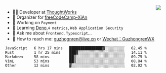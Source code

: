 <img align="right" src="https://github-readme-stats.vercel.app/api?username=guzhongren&show_icons=true&icon_color=805AD5&text_color=000&bg_color=ffffff&hide_title=true" />

- 👨‍💻  Developer at [ThoughtWorks](https://thoughtworks.com)
- 🏢 Organizer for [freeCodeCamp-XiAn](https://github.com/orgs/freeCodeCamp-XiAn)
- 🔭 Working on `Payment`
- 🌱 Learning [Deno](https://deno.land/),`4 metrics`,  `Web Application Security`
- 💬 Ask me about `Frontend`, `Typescript`...
- 🔎 How to reach me: [guzhognren@live.cn](guzhognren@live.cn) or [Wechat：GuzhongrenWX]()

<!--START_SECTION:waka-->
```text
JavaScript   6 hrs 17 mins   ███████████████▓░░░░░░░░░   62.45 % 
Rust         1 hr 25 mins    ███▓░░░░░░░░░░░░░░░░░░░░░   14.11 % 
Markdown     58 mins         ██▒░░░░░░░░░░░░░░░░░░░░░░   09.75 % 
VimL         53 mins         ██▒░░░░░░░░░░░░░░░░░░░░░░   08.84 % 
Other        12 mins         ▓░░░░░░░░░░░░░░░░░░░░░░░░   02.02 % 
```
<!--END_SECTION:waka-->

